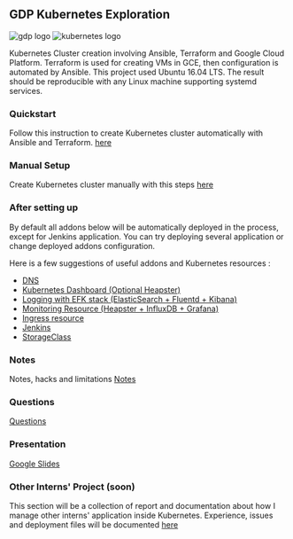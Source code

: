 ## GDP Kubernetes Exploration
![gdp logo](https://gdpventure.com/sites/all/themes/gdp_desktop/images/gdp-logo.png)
![kubernetes logo](https://www.devopsnexus.com/user/pages/03.consultancy-areas/01.containerization/_technologies/kubernetes_logo.png)


Kubernetes Cluster creation involving Ansible, Terraform and Google Cloud Platform. 
Terraform is used for creating VMs in GCE, then configuration is automated by Ansible.
This project used Ubuntu 16.04 LTS. The result should be reproducible with any Linux machine supporting systemd services.


### Quickstart
Follow this instruction to create Kubernetes cluster automatically with Ansible and Terraform.
[here](Documentation/quickstart.md)


### Manual Setup
Create Kubernetes cluster manually with this steps
[here](Documentation/manual_setup.md)


### After setting up
By default all addons below will be automatically deployed in the process, except for Jenkins application.
You can try deploying several application or change deployed addons configuration.

Here is a few suggestions of useful addons and Kubernetes resources :
- [DNS](Documentation/addons/dns.md)
- [Kubernetes Dashboard (Optional Heapster)](Documentation/addons/dashboard.md)
- [Logging with EFK stack (ElasticSearch + Fluentd + Kibana)](Documentation/addons/logging.md)
- [Monitoring Resource (Heapster + InfluxDB + Grafana)](Documentation/addons/monitor.md)
- [Ingress resource](Documentation/addons/ingress.md)
- [Jenkins](Documentation/addons/jenkins.md)
- [StorageClass](Documentation/addons/storage.md)


### Notes
Notes, hacks and limitations [Notes](Notes.md)


### Questions
[Questions](Questions.md)


### Presentation
[Google Slides](https://docs.google.com/presentation/d/1tl7aIaKDEqyuU9VEx__fnUklybM0u7ZOq-AM2w0h4pA/edit?usp=sharing)


### Other Interns' Project (soon)
This section will be a collection of report and documentation about how I manage other interns' application inside Kubernetes.
Experience, issues and deployment files will be documented [here](Documentation/interns/README.md)